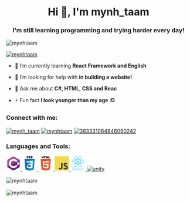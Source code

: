 <h1 align="center">Hi 👋, I'm mynh_taam</h1>
<h3 align="center">I'm still learning programming and trying harder every day!</h3>

<p align="left"> <img src="https://komarev.com/ghpvc/?username=mynhtaam&label=Profile%20views&color=0e75b6&style=flat" alt="mynhtaam" /> </p>

<p align="left"> <a href="https://github.com/ryo-ma/github-profile-trophy"><img src="https://github-profile-trophy.vercel.app/?username=mynhtaam" alt="mynhtaam" /></a> </p>

- 🌱 I’m currently learning **React Framework and English**

- 🤝 I’m looking for help with **in building a website!**

- 💬 Ask me about **C#, HTML, CSS and Reac**

- ⚡ Fun fact **I look younger than my age :D**

<h3 align="left">Connect with me:</h3>
<p align="left">
<a href="https://dev.to/mynh_taam" target="blank"><img align="center" src="https://raw.githubusercontent.com/rahuldkjain/github-profile-readme-generator/master/src/images/icons/Social/devto.svg" alt="mynh_taam" height="30" width="40" /></a>
<a href="https://www.leetcode.com/mynhtaam" target="blank"><img align="center" src="https://raw.githubusercontent.com/rahuldkjain/github-profile-readme-generator/master/src/images/icons/Social/leet-code.svg" alt="mynhtaam" height="30" width="40" /></a>
<a href="https://discord.gg/363331064846090242" target="blank"><img align="center" src="https://raw.githubusercontent.com/rahuldkjain/github-profile-readme-generator/master/src/images/icons/Social/discord.svg" alt="363331064846090242" height="30" width="40" /></a>
</p>

<h3 align="left">Languages and Tools:</h3>
<p align="left"> <a href="https://www.w3schools.com/cs/" target="_blank" rel="noreferrer"> <img src="https://raw.githubusercontent.com/devicons/devicon/master/icons/csharp/csharp-original.svg" alt="csharp" width="40" height="40"/> </a> <a href="https://www.w3schools.com/css/" target="_blank" rel="noreferrer"> <img src="https://raw.githubusercontent.com/devicons/devicon/master/icons/css3/css3-original-wordmark.svg" alt="css3" width="40" height="40"/> </a> <a href="https://www.w3.org/html/" target="_blank" rel="noreferrer"> <img src="https://raw.githubusercontent.com/devicons/devicon/master/icons/html5/html5-original-wordmark.svg" alt="html5" width="40" height="40"/> </a> <a href="https://developer.mozilla.org/en-US/docs/Web/JavaScript" target="_blank" rel="noreferrer"> <img src="https://raw.githubusercontent.com/devicons/devicon/master/icons/javascript/javascript-original.svg" alt="javascript" width="40" height="40"/> </a> <a href="https://reactjs.org/" target="_blank" rel="noreferrer"> <img src="https://raw.githubusercontent.com/devicons/devicon/master/icons/react/react-original-wordmark.svg" alt="react" width="40" height="40"/> </a> <a href="https://unity.com/" target="_blank" rel="noreferrer"> <img src="https://www.vectorlogo.zone/logos/unity3d/unity3d-icon.svg" alt="unity" width="40" height="40"/> </a> </p>

<p><img align="center" src="https://github-readme-stats.vercel.app/api/top-langs?username=mynhtaam&show_icons=true&locale=en&layout=compact" alt="mynhtaam" /></p>

<p><img align="center" src="https://github-readme-streak-stats.herokuapp.com/?user=mynhtaam&" alt="mynhtaam" /></p>
